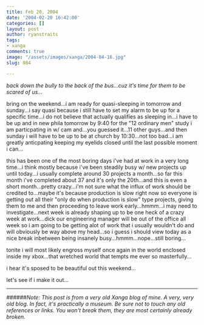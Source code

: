 ```yaml
---
title: Feb 20, 2004
date: '2004-02-20 16:42:00'
categories: []
layout: post
author: ryanstraits
tags:
- xanga
comments: true
image: "/assets/images/xanga/2004-04-16.jpg"
slug: 084

---
```

<em>back down the bully to the back of the bus...cuz it's time for them to be scared of us...</em>

<!-- break -->

bring on the weekend...i am ready for quasi-sleeping in tomorrow and sunday...i say quasi because i still have to set my alarm to be up for a specific time...i do not believe that actually qualifies as sleeping in...i have to be up and in new phila tomorrow by 9:40 for the "12 ordinary men" study i am particpating in w/ cam and...you guessed it...11 other guys...and then sunday i will have to be up to be at church by 10:30...not too bad...i am greatly anticpating keeping my eyelids closed until the last possible moment i can...

this has been one of the most boring days i've had at work in a very long time...i think mostly because i've been steadily busy w/ new projects up until today...i usually complete around 30 projects a month...so far this month i've completed about 37 and it's only the 20th...and this is even a short month...pretty crazy...i'm not sure what the influx of work should be credited to...maybe it's because production is slow right now so everyone is getting out all their "only do when production is slow" type projects, giving them to me and then proceeding to leave work early...hmmm...i may need to investigate...next week is already shaping up to be one heck of a crazy week at work...dick our engineering manager will be out of the office all week so i am going to be getting alot of work that i usually wouldn't do and will obviously be way above my head...so i guess i should view today as a nice break inbetween being insanely busy...hmmm...nope...still boring...

tonite i will most likely engross myself once again in the world enclosed inside my xbox...that wretched world that tempts me ever so masterfully...

i hear it's sposed to be beautiful out this weekend...

let's see if i make it out...

---

######*Note: This post is from a very old Xanga blog of mine. A very, very old blog. In fact, it's practically a museum. Be sure not to touch any old references or links. You won't break them, they are most certainly already broken.*